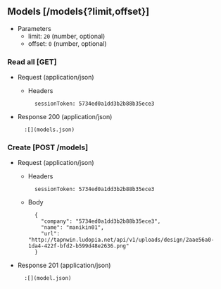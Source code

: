 ## Models [/models{?limit,offset}]

+ Parameters
    + limit: `20` (number, optional)
    + offset: `0` (number, optional)

### Read all [GET]

+ Request (application/json)

    + Headers

            sessionToken: 5734ed0a1dd3b2b88b35ece3

+ Response 200 (application/json)

        :[](models.json)

### Create [POST /models]

+ Request (application/json)

    + Headers

            sessionToken: 5734ed0a1dd3b2b88b35ece3

    + Body

            {
              "company": "5734ed0a1dd3b2b88b35ece3",
              "name": "manikin01",
              "url": "http://tapnwin.ludopia.net/api/v1/uploads/design/2aae56a0-1da4-422f-bfd2-b599d48e2636.png"
            }

+ Response 201 (application/json)

        :[](model.json)

